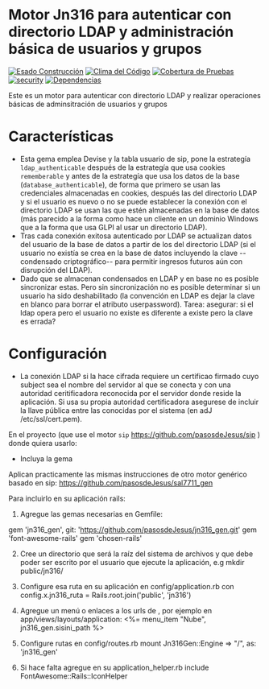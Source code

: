 # Motor Jn316 para autenticar con directorio LDAP y administración básica de usuarios y grupos
[![Esado Construcción](https://api.travis-ci.org/pasosdeJesus/jn316_gen.svg?branch=master)](https://travis-ci.org/pasosdeJesus/jn316_gen) [![Clima del Código](https://codeclimate.com/github/pasosdeJesus/jn316_gen/badges/gpa.svg)](https://codeclimate.com/github/pasosdeJesus/jn316_gen) [![Cobertura de Pruebas](https://codeclimate.com/github/pasosdeJesus/jn316_gen/badges/coverage.svg)](https://codeclimate.com/github/pasosdeJesus/jn316_gen) [![security](https://hakiri.io/github/pasosdeJesus/jn316_gen/master.svg)](https://hakiri.io/github/pasosdeJesus/jn316_gen/master) [![Dependencias](https://gemnasium.com/pasosdeJesus/jn316_gen.svg)](https://gemnasium.com/pasosdeJesus/jn316_gen) 

Este es un motor para autenticar con directorio LDAP y realizar operaciones 
básicas de adminsitración de usuarios y grupos

# Características 

* Esta gema emplea Devise y la tabla usuario de sip, pone la estrategía 
  ```ldap_authenticable``` después de la estrategía que usa cookies 
  ```rememberable``` y antes de la estrategía que usa los datos de la base
  (```database_authenticable```),
  de forma que primero se usan las credenciales almacenadas en cookies,
  después las del directorio LDAP y si el usuario es nuevo o no se puede 
  establecer la conexión con el directorio LDAP se usan las que estén 
  almacenadas en la base de datos (más parecido a la forma como hace un 
  cliente en un dominio Windows que a la forma que usa GLPI al usar un 
  directorio LDAP).
* Tras cada conexión exitosa autenticado por LDAP se actualizan datos del 
  usuario de la base de datos a partir de los del directorio LDAP (si el 
  usuario no existía se crea en la base de datos incluyendo la clave 
  --condensado criptográfico-- para permitir ingresos futuros aún con 
  disrupción del LDAP).    
* Dado que se almacenan condensados en LDAP y en base no es posible
  sincronizar estas.  Pero sin sincronización no es posible determinar
  si un usuario ha sido deshabilitado (la convención en LDAP es dejar la
  clave en blanco para borrar el atributo userpassword).
Tarea: asegurar:
		si el ldap opera pero el usuario no existe
	  	es diferente a existe pero la clave es errada?


# Configuración

* La conexión LDAP si la hace cifrada requiere un certificao firmado cuyo
  subject sea el nombre del servidor al que se conecta y con una autoridad
  ceritificadora reconocida por el servidor donde reside la aplicación.
  Si usa su propia autoridad certificadora asegurese de incluir la llave
  pública entre las conocidas por el sistema (en adJ /etc/ssl/cert.pem).

 
En el proyecto (que use el motor ```sip```  <https://github.com/pasosdeJesus/sip> ) donde quiera usarlo:

* Incluya la gema


Aplican practicamente las mismas instrucciones de otro motor genérico
basado en sip:
	https://github.com/pasosdeJesus/sal7711_gen

Para incluirlo en su aplicación rails:
1. Agregue las gemas necesarias en Gemfile:

gem 'jn316_gen', git: 'https://github.com/pasosdeJesus/jn316_gen.git'
gem 'font-awesome-rails'
gem 'chosen-rails'

2. Cree un directorio que será la raíz del sistema de archivos y que
debe poder ser escrito por el usuario que ejecute la aplicación, e.g
mkdir public/jn316/

3. Configure esa ruta en su aplicación en config/application.rb con
config.x.jn316_ruta = Rails.root.join('public', 'jn316')

4. Agregue un menú o enlaces a los urls de , por ejemplo en
   app/views/layouts/application:
<%= menu_item "Nube", jn316_gen.sisini_path %>

5. Configure rutas en config/routes.rb
	mount Jn316Gen::Engine => "/", as: 'jn316_gen'

6. Si hace falta agregue en su application_helper.rb
	include FontAwesome::Rails::IconHelper 
